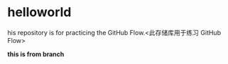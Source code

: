 # helloworld
his repository is for practicing the GitHub Flow.&lt;此存储库用于练习 GitHub Flow>

**this is from branch**

